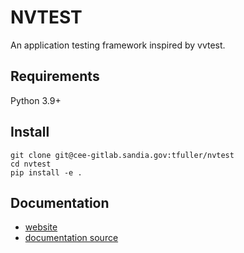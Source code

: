 # NVTEST

An application testing framework inspired by vvtest.

## Requirements

Python 3.9+

## Install

```console
git clone git@cee-gitlab.sandia.gov:tfuller/nvtest
cd nvtest
pip install -e .
```

## Documentation

- [website](http://tfuller.cee-gitlab.lan/nvtest/)
- [documentation source](./docs/source/index.rst)

